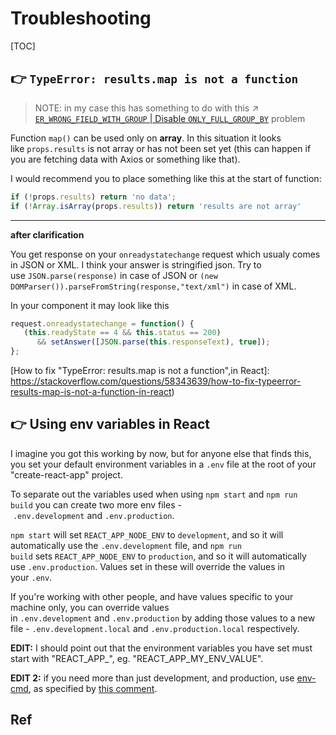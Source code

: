 # Troubleshooting

[TOC]



## 👉 `TypeError: results.map is not a function`
> NOTE: in my case this has something to do with this ↗ [`ER_WRONG_FIELD_WITH_GROUP` | Disable `ONLY_FULL_GROUP_BY`](../../../../../../🔑%20CS_Core/🍕%20Database%20System/👔%20DBMS/Relational%20Database/🌙%20MySQL/Troubleshooting.md) problem


Function `map()` can be used only on **array**. In this situation it looks like `props.results` is not array or has not been set yet (this can happen if you are fetching data with Axios or something like that).

I would recommend you to place something like this at the start of function:

```javascript
if (!props.results) return 'no data';
if (!Array.isArray(props.results)) return 'results are not array'
```

---

**after clarification**

You get response on your `onreadystatechange` request which usualy comes in JSON or XML. I think your answer is stringified json. Try to use `JSON.parse(response)` in case of JSON or `(new DOMParser()).parseFromString(response,"text/xml")` in case of XML.

In your component it may look like this

```javascript
request.onreadystatechange = function() {
   (this.readyState == 4 && this.status == 200)
      && setAnswer([JSON.parse(this.responseText), true]);
};
```


[How to fix "TypeError: results.map is not a function",in React]: https://stackoverflow.com/questions/58343639/how-to-fix-typeerror-results-map-is-not-a-function-in-react)



## 👉 Using env variables in React
I imagine you got this working by now, but for anyone else that finds this, you set your default environment variables in a `.env` file at the root of your "create-react-app" project.

To separate out the variables used when using `npm start` and `npm run build` you can create two more env files - `.env.development` and `.env.production`. 

`npm start` will set `REACT_APP_NODE_ENV` to `development`, and so it will automatically use the `.env.development` file, and `npm run build` sets `REACT_APP_NODE_ENV` to `production`, and so it will automatically use `.env.production`. Values set in these will override the values in your `.env`.

If you're working with other people, and have values specific to your machine only, you can override values in `.env.development` and `.env.production` by adding those values to a new file - `.env.development.local` and `.env.production.local` respectively. 

**EDIT:** I should point out that the environment variables you have set must start with "REACT_APP_", eg. "REACT_APP_MY_ENV_VALUE".

**EDIT 2:** if you need more than just development, and production, use [env-cmd](https://github.com/toddbluhm/env-cmd), as specified by [this comment](https://github.com/facebook/create-react-app/issues/3903#issuecomment-365096630).


[👍 Using environment variables in a React application]: https://adostes.medium.com/using-environment-variables-in-a-react-application-ac3b6c307373

[👍 How to set build .env variables when running create-react-app build script? | Stackoverflow]: https://stackoverflow.com/questions/42458434/how-to-set-build-env-variables-when-running-create-react-app-build-script



## Ref

